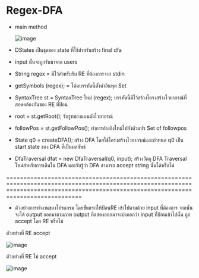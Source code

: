# Regex-DFA

- main method

  ![image](https://user-images.githubusercontent.com/78334486/219798420-e633234e-8e53-4bfc-b42a-98bd7a07b42a.png)



- DStates เป็นชุดของ state ที่ใช้สำหรับสร้าง final dfa
- input นั้นจะถูกรับมาจาก users
- String regex = มีไว้สำหรับรับ RE ที่ต้องการจาก stdin
- getSymbols (regex); = โค้ดบรรทัดนี้ตั้งค่าอินพุต Set
- SyntaxTree st = SyntaxTree ใหม่ (regex); บรรทัดนี้มีไว้สร้างโครงสร้างไวยากรณ์ที่สอดคล้องกันของ RE ที่ป้อน
- root = st.getRoot(); รับรูทของแผนผังไวยากรณ์
- followPos = st.getFollowPos(); ทำการอ้างอิงใหม่ไปยังตัวแปร Set of followpos
- State q0 = createDFA();  สร้าง DFA โดยใช้โครงสร้างไวยากรณ์และกำหนด q0 เป็น start state ของ DFA ที่เป็นผลลัพธ์
- DfaTraversal dfat = new DfaTraversal(q0, input); สร้างวัตถุ DFA Traversal ใหม่สำหรับการเดินใน DFA และรับรู้ว่า DFA สามารถ accept string นั้นได้หรือไม่

========================================================================================================================================================================================

- ตัวอย่างการทำงานของโปรแกรม โดยขั้นแรกให้ป้อนRE เข้าไปตามด้วย input ที่ต้องการ จากนั้นจะได้ output ออกมาตามภาพ                                                                       output ที่แสดงออกมาจะบ่งออกว่า input ที่ป้อนเข้าไปนั้น ถูก accept โดย RE หรือไม่

ตัวอย่างที่ RE accept

![image](https://user-images.githubusercontent.com/78334486/219796851-1618cc8f-b064-4d92-acd7-17e51a29fbfd.png)


ตัวอย่างที่ RE ไม่ accept


![image](https://user-images.githubusercontent.com/78334486/219797708-d78c977e-1176-4f21-8e43-53bd941eca2d.png)
